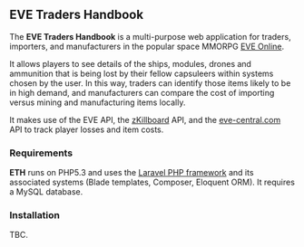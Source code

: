 ## EVE Traders Handbook

The **EVE Traders Handbook** is a multi-purpose web application for traders, importers, and manufacturers in the popular space MMORPG [EVE Online](http://www.eveonline.com/).

It allows players to see details of the ships, modules, drones and ammunition that is being lost by their fellow capsuleers within systems chosen by the user. In this way, traders can identify those items likely to be in high demand, and manufacturers can compare the cost of importing versus mining and manufacturing items locally.

It makes use of the EVE API, the [zKillboard](http://zkillboard.com/) API, and the [eve-central.com](http://eve-central.com/) API to track player losses and item costs.

### Requirements

**ETH** runs on PHP5.3 and uses the [Laravel PHP framework](http://laravel.com/) and its associated systems (Blade templates, Composer, Eloquent ORM). It requires a MySQL database.

### Installation

TBC.
